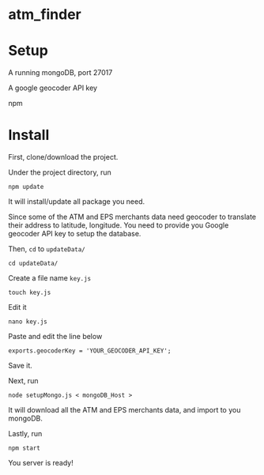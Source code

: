 # atm_finder

Setup
=
A running mongoDB, port 27017

A google geocoder API key

npm

Install
=
First, clone/download the project.

Under the project directory, run
```
npm update
```
It will install/update all package you need.


Since some of the ATM and EPS merchants data need geocoder to translate their address to latitude, longitude.
You need to provide you Google geocoder API key to setup the database.

Then, `cd` to `updateData/`
```
cd updateData/
```
Create a file name `key.js`
```
touch key.js
```
Edit it
```
nano key.js
```
Paste and edit the line below
```
exports.geocoderKey = 'YOUR_GEOCODER_API_KEY';
```
Save it.


Next, run
```
node setupMongo.js < mongoDB_Host >
```
It will download all the ATM and EPS merchants data,
and import to you mongoDB.

Lastly, run
```
npm start
```
You server is ready!
